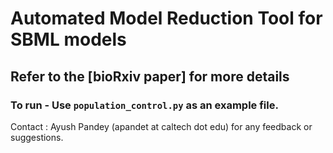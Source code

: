 # Automated Model Reduction Tool for SBML models
## Refer to the [bioRxiv paper] for more details

### To run - Use `population_control.py` as an example file.

Contact : Ayush Pandey (apandet at caltech dot edu) for any feedback or suggestions.